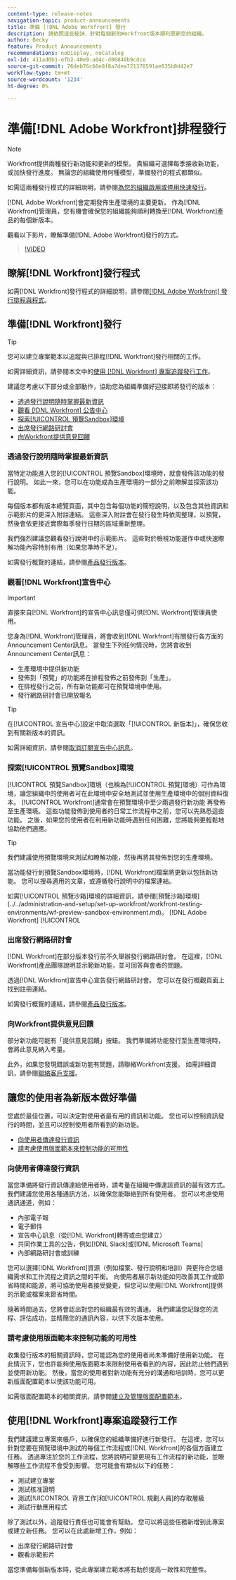 ```yaml
---
content-type: release-notes
navigation-topic: product-announcements
title: 準備 [!DNL Adobe Workfront] 發行
description: 請依照這些秘訣，針對每個新的Workfront版本順利更新您的組織。
author: Becky
feature: Product Announcements
recommendations: noDisplay, noCatalog
exl-id: 411ad0b1-efb2-40e9-a04c-d06840b9cdce
source-git-commit: 76deb76c66e8f8a7dea721378591ae035b8d42e7
workflow-type: tm+mt
source-wordcount: '1234'
ht-degree: 0%

---
```


# 準備[!DNL Adobe Workfront]排程發行

>[!NOTE]
>
>Workfront提供兩種發行新功能和更新的模型。 貴組織可選擇每季接收新功能，或加快發行進度。 無論您的組織使用何種模型，準備發行的程式都類似。
>
>如需這兩種發行模式的詳細說明，請參閱[為您的組織啟用或停用快速發行](/help/quicksilver/administration-and-setup/set-up-workfront/configure-system-defaults/enable-fast-release-process.md)。

[!DNL Adobe Workfront]會定期發佈生產環境的主要更新。 作為[!DNL Workfront]管理員，您有機會確保您的組織能夠順利轉換至[!DNL Workfront]產品的每個新版本。

<!--
[Watch a video about ways you can prepare for an [!DNL Adobe Workfront] quarterly release.](https://video.tv.adobe.com/v/3413544){target=_blank}
-->

觀看以下影片，瞭解準備[!DNL Adobe Workfront]發行的方式。

>[!VIDEO](https://video.tv.adobe.com/v/3413544/?quality=12)

## 瞭解[!DNL Workfront]發行程式

如需[!DNL Workfront]發行程式的詳細說明，請參閱[[!DNL Adobe Workfront] 發行排程與程式](workfront-release-schedule.md)。

## 準備[!DNL Workfront]發行

>[!TIP]
>
>您可以建立專案範本以追蹤與已排程[!DNL Workfront]發行相關的工作。
>
>如需詳細資訊，請參閱本文中的[使用 [!DNL Workfront] 專案追蹤發行工作](#use-a-workfront-project-to-track-release-work)。


建議您考慮以下部分或全部動作，協助您為組織準備好迎接即將發行的版本：

* [透過發行說明隨時掌握最新資訊](#stay-up-to-date-with-release-notes)
* [觀看 [!DNL Workfront] 公告中心](#watch-the-workfront-announcement-center)
* [探索[!UICONTROL 預覽Sandbox]環境](#explore-the-preview-sandbox-environment)
* [出席發行網路研討會](#attend-the-release-webinar)
* [向Workfront提供意見回饋](#offer-feedback-to-workfront)

### 透過發行說明隨時掌握最新資訊

當特定功能進入您的[!UICONTROL 預覽Sandbox]環境時，就會發佈該功能的發行說明。 如此一來，您可以在功能成為生產環境的一部分之前瞭解並探索該功能。

每個版本都有版本總覽頁面，其中包含每個功能的簡短說明，以及包含其他資訊和示範影片的更深入附註連結。 這些深入附註會在發行發生時依周整理，以預覽，然後會依更接近實際每季發行日期的區域重新整理。

我們強烈建議您觀看發行說明中的示範影片。 這些對於檢視功能運作中或快速瞭解功能內容特別有用（如果您準時不足）。

如需發行概覽的連結，請參閱[產品發行版本](product-releases.md)。

### 觀看[!DNL Workfront]宣告中心

>[!IMPORTANT]
>
>直接來自[!DNL Workfront]的宣告中心訊息僅可供[!DNL Workfront]管理員使用。

您身為[!DNL Workfront]管理員，將會收到[!DNL Workfront]有關發行各方面的Announcement Center訊息。 當發生下列任何情況時，您將會收到Announcement Center訊息：

* 生產環境中提供新功能
* 發佈到「預覽」的功能將在排程發佈之前發佈到「生產」。
* 在排程發行之前，所有新功能都可在預覽環境中使用。
* 發行網路研討會已開放報名

>[!TIP]
>
>在[!UICONTROL 宣告中心]設定中取消選取「[!UICONTROL 新版本]」，確保您收到有關新版本的資訊。
>
>如需詳細資訊，請參閱[取消訂閱宣告中心訊息](../announcements/unsubscribe-from-ac-messages.md)。


### 探索[!UICONTROL 預覽Sandbox]環境

[!UICONTROL 預覽Sandbox]環境（也稱為[!UICONTROL 預覽]環境）可作為環境，讓您組織中的使用者可在此環境中安全地測試並使用生產環境中的個別資料復本。 [!UICONTROL Workfront]通常會在預覽環境中至少兩週發行新功能     再發佈至生產環境。 這些功能發佈到使用者的日常工作流程中之前，您可以先熟悉這些功能。 之後，如果您的使用者在利用新功能時遇到任何困難，您將能夠更輕鬆地協助他們適應。

>[!TIP]
>
>我們建議使用預覽環境來測試和瞭解功能，然後再將其發佈到您的生產環境。

當功能發行到預覽Sandbox環境時，[!DNL Workfront]檔案將更新以包括新功能。 您可以搜尋適用的文章，或遵循發行說明中的檔案連結。

如需[!UICONTROL 預覽沙箱]環境的詳細資訊，請參閱[預覽沙箱]環境](../../administration-and-setup/set-up-workfront/workfront-testing-environments/wf-preview-sandbox-environment.md)。 [!DNL Adobe Workfront] [!UICONTROL 

### 出席發行網路研討會

[!DNL Workfront]在部分版本發行前不久舉辦發行網路研討會。 在這裡，[!DNL Workfront]產品團隊說明並示範新功能，並可回答與會者的問題。

透過[!DNL Workfront]宣告中心宣告發行網路研討會。 您可以在發行概觀頁面上找到註冊連結。

如需發行概覽的連結，請參閱[產品發行版本](product-releases.md)。

### 向Workfront提供意見回饋

部分新功能可能有「提供意見回饋」按鈕。 我們準備將功能發行至生產環境時，會將此意見納入考量。

此外，如果您發現錯誤或新功能有問題，請聯絡Workfront支援。 如需詳細資訊，請參閱[聯絡客戶支援](../../workfront-basics/tips-tricks-and-troubleshooting/contact-customer-support.md)。



## 讓您的使用者為新版本做好準備

您處於最佳位置，可以決定對使用者最有用的資訊和功能。 您也可以控制資訊發行的時間，並且可以控制使用者所看到的新功能。

* [向使用者傳達發行資訊](#communicate-release-information-to-your-users)
* [請考慮使用版面範本來控制功能的可用性](#consider-using-layout-templates-to-control-feature-availability)

### 向使用者傳達發行資訊

當您準備將發行資訊傳達給使用者時，請考量在組織中傳達該資訊的最有效方式。 我們建議您使用各種通訊方法，以確保您能聯絡到所有使用者。 您可以考慮使用通訊通道，例如：

* 內部電子報
* 電子郵件
* 宣告中心訊息（從[!DNL Workfront]轉寄或由您建立）
* 共同作業工具的公告，例如[!DNL Slack]或[!DNL Microsoft Teams]
* 內部網路研討會或訓練

您可以選擇[!DNL Workfront]資源（例如檔案、發行說明和培訓）與更符合您組織需求和工作流程之資訊之間的平衡。 向使用者展示新功能如何改善其工作或節省時間和能源，將可協助使用者接受變更，但您可以使用[!DNL Workfront]提供的示範或檔案來節省時間。

隨著時間過去，您將會認出對您的組織最有效的溝通。 我們建議您記錄您的流程、評估成功，並精簡您的通訊內容，以供下次版本使用。

### 請考慮使用版面範本來控制功能的可用性

收集發行版本的相關資訊時，您可能認為您的使用者尚未準備好使用新功能。 在此情況下，您也許能夠使用版面範本來限制使用者看到的內容，因此防止他們遇到並使用新功能。 然後，當您的使用者對新功能有充分的溝通和培訓時，您可以更新版面配置範本以使該功能可用。

如需版面配置範本的相關資訊，請參閱[建立及管理版面配置範本](../../administration-and-setup/customize-workfront/use-layout-templates/create-and-manage-layout-templates.md)。

## 使用[!DNL Workfront]專案追蹤發行工作

我們建議建立專案來帳戶，以確保您的組織準備好進行新發行。 在這裡，您可以針對您要在預覽環境中測試的每個工作流程或[!DNL Workfront]的各個方面建立任務。 透過專注於您的工作流程，您將說明可變更現有工作流程的新功能，並瞭解哪些工作流程不會受到影響。 您可能會有類似以下的任務：

* 測試建立專案
* 測試核准證明
* 測試[!UICONTROL 背景工作]和[!UICONTROL 規劃人員]的存取層級
* 測試行動應用程式

除了測試以外，追蹤發行責任也可能會有幫助。 您可以將這些任務新增到此專案或建立新任務。 您可以在此處新增工作，例如：

* 出席發行網路研討會
* 觀看示範影片

當您準備每個新版本時，從此專案建立範本將有助於提高一致性和完整性。
